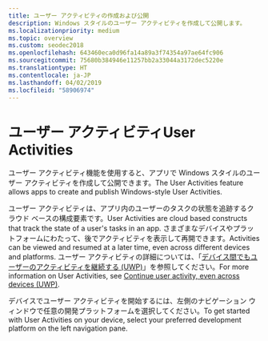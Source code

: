 ```yaml
---
title: ユーザー アクティビティの作成および公開
description: Windows スタイルのユーザー アクティビティを作成して公開します。
ms.localizationpriority: medium
ms.topic: overview
ms.custom: seodec2018
ms.openlocfilehash: 643460eca0d96fa14a89a3f74354a97ae64fc906
ms.sourcegitcommit: 75680b384946e11257bb2a33044a3172dec5220e
ms.translationtype: HT
ms.contentlocale: ja-JP
ms.lasthandoff: 04/02/2019
ms.locfileid: "58906974"
---
```

# <a name="user-activities"></a><span data-ttu-id="fe669-103">ユーザー アクティビティ</span><span class="sxs-lookup"><span data-stu-id="fe669-103">User Activities</span></span>

<span data-ttu-id="fe669-104">ユーザー アクティビティ機能を使用すると、アプリで Windows スタイルのユーザー アクティビティを作成して公開できます。</span><span class="sxs-lookup"><span data-stu-id="fe669-104">The User Activities feature allows apps to create and publish Windows-style User Activities.</span></span>

<span data-ttu-id="fe669-105">ユーザー アクティビティは、アプリ内のユーザーのタスクの状態を追跡するクラウド ベースの構成要素です。</span><span class="sxs-lookup"><span data-stu-id="fe669-105">User Activities are cloud based constructs that track the state of a user's tasks in an app.</span></span> <span data-ttu-id="fe669-106">さまざまなデバイスやプラットフォームにわたって、後でアクティビティを表示して再開できます。</span><span class="sxs-lookup"><span data-stu-id="fe669-106">Activities can be viewed and resumed at a later time, even across different devices and platforms.</span></span> <span data-ttu-id="fe669-107">ユーザー アクティビティの詳細については、「[デバイス間でもユーザーのアクティビティを継続する (UWP)](https://docs.microsoft.com/windows/uwp/launch-resume/useractivities)」を参照してください。</span><span class="sxs-lookup"><span data-stu-id="fe669-107">For more information on User Activities, see [Continue user activity, even across devices (UWP)](https://docs.microsoft.com/windows/uwp/launch-resume/useractivities).</span></span>

<span data-ttu-id="fe669-108">デバイスでユーザー アクティビティを開始するには、左側のナビゲーション ウィンドウで任意の開発プラットフォームを選択してください。</span><span class="sxs-lookup"><span data-stu-id="fe669-108">To get started with User Activities on your device, select your preferred development platform on the left navigation pane.</span></span>